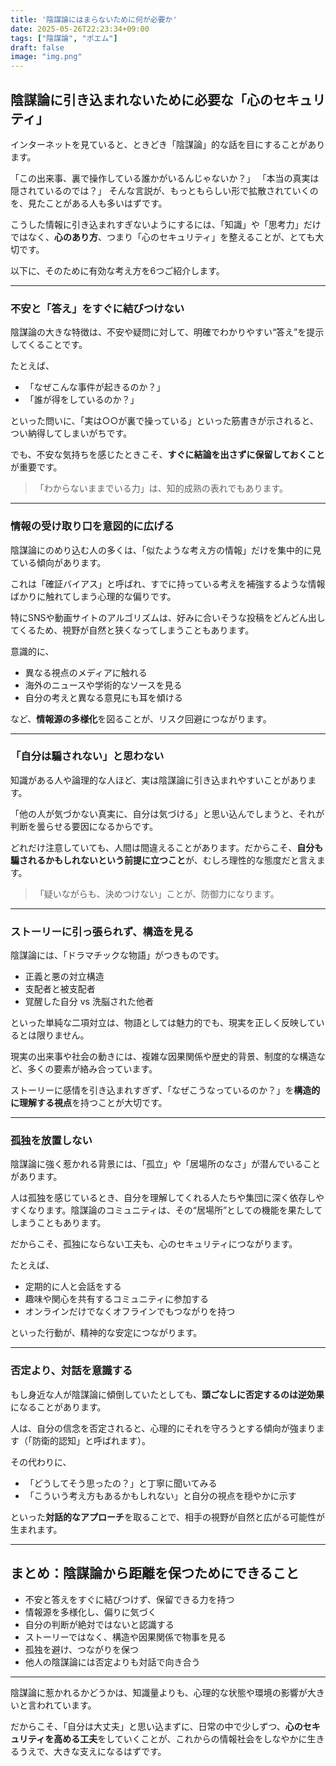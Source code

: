 ```yaml
---
title: '陰謀論にはまらないために何が必要か'
date: 2025-05-26T22:23:34+09:00
tags: ["陰謀論", "ポエム"]
draft: false
image: "img.png"
---
```


## 陰謀論に引き込まれないために必要な「心のセキュリティ」

インターネットを見ていると、ときどき「陰謀論」的な話を目にすることがあります。

「この出来事、裏で操作している誰かがいるんじゃないか？」
「本当の真実は隠されているのでは？」
そんな言説が、もっともらしい形で拡散されていくのを、見たことがある人も多いはずです。

こうした情報に引き込まれすぎないようにするには、「知識」や「思考力」だけではなく、**心のあり方**、つまり「心のセキュリティ」を整えることが、とても大切です。

以下に、そのために有効な考え方を6つご紹介します。

---

### 不安と「答え」をすぐに結びつけない

陰謀論の大きな特徴は、不安や疑問に対して、明確でわかりやすい“答え”を提示してくることです。

たとえば、

* 「なぜこんな事件が起きるのか？」
* 「誰が得をしているのか？」

といった問いに、「実は○○が裏で操っている」といった筋書きが示されると、つい納得してしまいがちです。

でも、不安な気持ちを感じたときこそ、**すぐに結論を出さずに保留しておくこと**が重要です。

> 「わからないままでいる力」は、知的成熟の表れでもあります。

---

### 情報の受け取り口を意図的に広げる

陰謀論にのめり込む人の多くは、「似たような考え方の情報」だけを集中的に見ている傾向があります。

これは「確証バイアス」と呼ばれ、すでに持っている考えを補強するような情報ばかりに触れてしまう心理的な偏りです。

特にSNSや動画サイトのアルゴリズムは、好みに合いそうな投稿をどんどん出してくるため、視野が自然と狭くなってしまうこともあります。

意識的に、

* 異なる視点のメディアに触れる
* 海外のニュースや学術的なソースを見る
* 自分の考えと異なる意見にも耳を傾ける

など、**情報源の多様化**を図ることが、リスク回避につながります。

---

### 「自分は騙されない」と思わない

知識がある人や論理的な人ほど、実は陰謀論に引き込まれやすいことがあります。

「他の人が気づかない真実に、自分は気づける」と思い込んでしまうと、それが判断を曇らせる要因になるからです。

どれだけ注意していても、人間は間違えることがあります。だからこそ、**自分も騙されるかもしれないという前提に立つこと**が、むしろ理性的な態度だと言えます。

> 「疑いながらも、決めつけない」ことが、防御力になります。

---

### ストーリーに引っ張られず、構造を見る

陰謀論には、「ドラマチックな物語」がつきものです。

* 正義と悪の対立構造
* 支配者と被支配者
* 覚醒した自分 vs 洗脳された他者

といった単純な二項対立は、物語としては魅力的でも、現実を正しく反映しているとは限りません。

現実の出来事や社会の動きには、複雑な因果関係や歴史的背景、制度的な構造など、多くの要素が絡み合っています。

ストーリーに感情を引き込まれすぎず、「なぜこうなっているのか？」を**構造的に理解する視点**を持つことが大切です。

---

### 孤独を放置しない

陰謀論に強く惹かれる背景には、「孤立」や「居場所のなさ」が潜んでいることがあります。

人は孤独を感じているとき、自分を理解してくれる人たちや集団に深く依存しやすくなります。陰謀論のコミュニティは、その“居場所”としての機能を果たしてしまうこともあります。

だからこそ、孤独にならない工夫も、心のセキュリティにつながります。

たとえば、

* 定期的に人と会話をする
* 趣味や関心を共有するコミュニティに参加する
* オンラインだけでなくオフラインでもつながりを持つ

といった行動が、精神的な安定につながります。

---

### 否定より、対話を意識する

もし身近な人が陰謀論に傾倒していたとしても、**頭ごなしに否定するのは逆効果**になることがあります。

人は、自分の信念を否定されると、心理的にそれを守ろうとする傾向が強まります（「防衛的認知」と呼ばれます）。

その代わりに、

* 「どうしてそう思ったの？」と丁寧に聞いてみる
* 「こういう考え方もあるかもしれない」と自分の視点を穏やかに示す

といった**対話的なアプローチ**を取ることで、相手の視野が自然と広がる可能性が生まれます。

---

## まとめ：陰謀論から距離を保つためにできること

* 不安と答えをすぐに結びつけず、保留できる力を持つ
* 情報源を多様化し、偏りに気づく
* 自分の判断が絶対ではないと認識する
* ストーリーではなく、構造や因果関係で物事を見る
* 孤独を避け、つながりを保つ
* 他人の陰謀論には否定よりも対話で向き合う

---

陰謀論に惹かれるかどうかは、知識量よりも、心理的な状態や環境の影響が大きいと言われています。

だからこそ、「自分は大丈夫」と思い込まずに、日常の中で少しずつ、**心のセキュリティを高める工夫**をしていくことが、これからの情報社会をしなやかに生きるうえで、大きな支えになるはずです。
